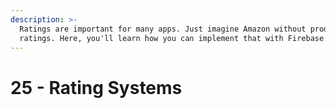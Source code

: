 ```yaml
---
description: >-
  Ratings are important for many apps. Just imagine Amazon without product
  ratings. Here, you'll learn how you can implement that with Firebase.
---
```


# 25 - Rating Systems



